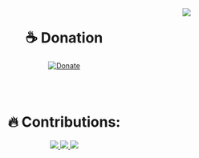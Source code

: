 <img align="right" src="https://visitor-badge.glitch.me/badge?page_id=maschil.visitor-badge">

<h1 align="center"> ☕ Donation </h1>
<p align="center">
  <a href="https://saweria.co/dhenbhocil" target="_blank">
    <img src="https://encrypted-tbn0.gstatic.com/images?q=tbn:ANd9GcSi6m58mX9Fe5ii8oO-kMcSa6drnIVWh1anAw&usqp=CAU" alt="Donate">
  </a>
</p>

<br>
<br>
<h1 align="center"> 🔥 Contributions: </h1>
<p align="center">
  <a href="https://github.com/DenverCoder1/github-readme-streak-stats">
    <img src="https://readme-typing-svg.herokuapp.com/?font=JetBrains+Mono&color=%23000000&height=60&lines=console.log(%22Hello%20Dhen%20Welcome%22);console.log">
    <img src="https://github-readme-stats.vercel.app/api?username=maschil&theme=buefy">
    <img src="https://github-readme-streak-stats.herokuapp.com?user=maschil&theme=elegant&hide_border=true&date_format=M%20j%5B%2C%20Y%5D">
  </a>
</p>
